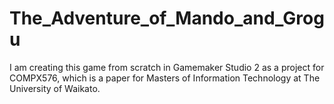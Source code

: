 # The_Adventure_of_Mando_and_Grogu
I am creating this game from scratch in Gamemaker Studio 2 as a project for COMPX576, which is a paper for Masters of Information Technology at The University of Waikato. 

